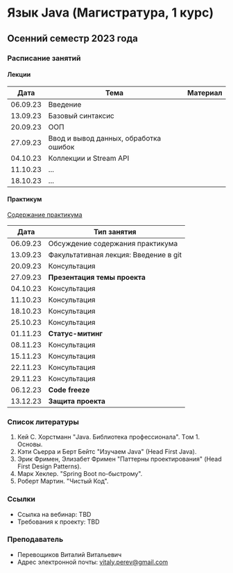 # Язык Java (Магистратура, 1 курс)

## Осенний семестр 2023 года

### Расписание занятий

#### Лекции

| Дата     | Тема                                  | Материал |
| -------- | ------------------------------------- | -------- |
| 06.09.23 | Введение                              |          |
| 13.09.23 | Базовый синтаксис                     |          |
| 20.09.23 | ООП                                   |          |
| 27.09.23 | Ввод и вывод данных, обработка ошибок |          |
| 04.10.23 | Коллекции и Stream API                |          |
| 11.10.23 | ...                                   |          |
| 18.10.23 | ...                                   |          |

#### Практикум

[Содержание практикума](practice/practice.md)

| Дата     | Тип занятия                                   |
| -------- | --------------------------------------------- |
| 06.09.23 | Обсуждение содержания практикума              |
| 13.09.23 | Факультативная лекция: Введение в git         |
| 20.09.23 | Консультация                                  |
| 27.09.23 | **Презентация темы проекта**                  |
| 04.10.23 | Консультация                                  |
| 11.10.23 | Консультация                                  |
| 18.10.23 | Консультация                                  |
| 25.10.23 | Консультация                                  |
| 01.11.23 | **Статус-митинг**                      |
| 08.11.23 | Консультация                                  |
| 15.11.23 | Консультация                                  |
| 22.11.23 | Консультация                                  |
| 29.11.23 | Консультация                                  |
| 06.12.23 | **Code freeze**                               |
| 13.12.23 | **Защита проекта**                            |

### Список литературы

1. Кей С. Хорстманн "Java. Библиотека профессионала". Tом 1. Основы.
2. Кэти Сьерра и Берт Бейтс "Изучаем Java" (Head First Java).
3. Эрик Фримен, Элизабет Фримен "Паттерны проектирования" (Head First Design Patterns).
4. Марк Хеклер. "Spring Boot по-быстрому".
5. Роберт Мартин. "Чистый Код".

### Ссылки

- Ссылка на вебинар: TBD
- Требования к проекту: TBD

### Преподаватель

- Перевощиков Виталий Витальевич
- Адрес электронной почты: <vitaly.perev@gmail.com>
